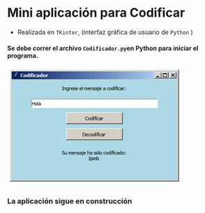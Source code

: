 # Mini aplicación para Codificar

- Realizada en `TKinter`, (interfaz gráfica de usuario de `Python` )

#### Se debe correr el archivo `Codificador.py`en Python para iniciar el programa.

![screenshot](https://github.com/laurajuanna/CFP_2doCuatri/blob/master/Interfaces%20con%20TKinter%20y%20SQLite/Mini%20Codificador/screenshot.jpg)

### La aplicación sigue en construcción
